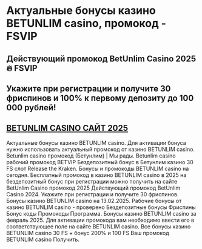 # Актуальные бонусы казино BETUNLIM casino, промокод - FSVIP

## Действующий промокод BetUnlim Casino 2025 🔥 FSVIP
## Укажите при регистрации и получите 30 фриспинов и 100% к первому депозиту до 100 000 рублей!

## [BETUNLIM CASINO САЙТ 2025](https://linkcasino.ru/bet-unlim)



Актуальные бонусы казино BETUNLIM casino. Для активации бонуса нужно использовать актуальный промокод от казино BETUNLIM casino. Betunlim casino промокод (Бетунлим) | Мы рады. Betunlim casino рабочий промокод BETVIP Бездепозитный бонус в Бетунлим казино 30 FS слот Release the Kraken.
Бонусы и промокоды BETUNLIM casino на сегодня. Бесплатный промокод в казино BETUNLIM casino в 2025 на бездепозитный бонус при регистрации можно получить на сайте BetUnlim Casino промокод 2025 Действующий промокод BetUnlim Casino 2024. Укажите при регистрации и получите 30 фриспинов. Бонусы казино BETUNLIM casino на 13.02.2025. Рабочие бонусы от казино BETUNLIM casino - проверено Бездепозитные бонусы Фриспины Бонус коды Промокоды Программа. Бонусы казино BETUNLIM casino за февраль 2025.
Для активации промокода вам необходимо ввести его в соответствующее поле на сайте BETUNLIM casino.
Все бонусы казино BETUNLIM casino 30 FS + бонус 200% и 100 FS Ваш промокод BETUNLIM casino Получить.
